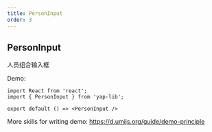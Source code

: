 ```yaml
---
title: PersonInput
order: 3
---
```


## PersonInput
人员组合输入框

Demo:

```tsx
import React from 'react';
import { PersonInput } from 'yap-lib';

export default () => <PersonInput />
```

More skills for writing demo: https://d.umijs.org/guide/demo-principle

